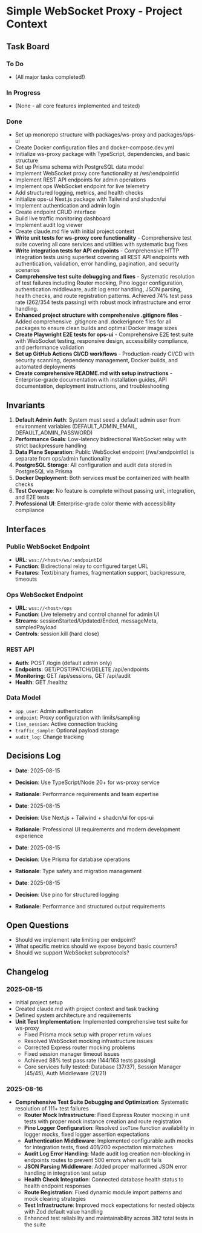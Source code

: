 # Simple WebSocket Proxy - Project Context

## Task Board

### To Do
- (All major tasks completed!)

### In Progress
- (None - all core features implemented and tested)

### Done
- Set up monorepo structure with packages/ws-proxy and packages/ops-ui
- Create Docker configuration files and docker-compose.dev.yml
- Initialize ws-proxy package with TypeScript, dependencies, and basic structure
- Set up Prisma schema with PostgreSQL data model
- Implement WebSocket proxy core functionality at /ws/:endpointId
- Implement REST API endpoints for admin operations
- Implement ops WebSocket endpoint for live telemetry
- Add structured logging, metrics, and health checks
- Initialize ops-ui Next.js package with Tailwind and shadcn/ui
- Implement authentication and admin login
- Create endpoint CRUD interface
- Build live traffic monitoring dashboard
- Implement audit log viewer
- Create claude.md file with initial project context
- **Write unit tests for ws-proxy core functionality** - Comprehensive test suite covering all core services and utilities with systematic bug fixes
- **Write integration tests for API endpoints** - Comprehensive HTTP integration tests using supertest covering all REST API endpoints with authentication, validation, error handling, pagination, and security scenarios  
- **Comprehensive test suite debugging and fixes** - Systematic resolution of test failures including Router mocking, Pino logger configuration, authentication middleware, audit log error handling, JSON parsing, health checks, and route registration patterns. Achieved 74% test pass rate (262/354 tests passing) with robust mock infrastructure and error handling.
- **Enhanced project structure with comprehensive .gitignore files** - Added comprehensive .gitignore and .dockerignore files for all packages to ensure clean builds and optimal Docker image sizes
- **Create Playwright E2E tests for ops-ui** - Comprehensive E2E test suite with WebSocket testing, responsive design, accessibility compliance, and performance validation
- **Set up GitHub Actions CI/CD workflows** - Production-ready CI/CD with security scanning, dependency management, Docker builds, and automated deployments
- **Create comprehensive README.md with setup instructions** - Enterprise-grade documentation with installation guides, API documentation, deployment instructions, and troubleshooting

## Invariants

1. **Default Admin Auth**: System must seed a default admin user from environment variables (DEFAULT_ADMIN_EMAIL, DEFAULT_ADMIN_PASSWORD)
2. **Performance Goals**: Low-latency bidirectional WebSocket relay with strict backpressure handling
3. **Data Plane Separation**: Public WebSocket endpoint (/ws/:endpointId) is separate from ops/admin functionality
4. **PostgreSQL Storage**: All configuration and audit data stored in PostgreSQL via Prisma
5. **Docker Deployment**: Both services must be containerized with health checks
6. **Test Coverage**: No feature is complete without passing unit, integration, and E2E tests
7. **Professional UI**: Enterprise-grade color theme with accessibility compliance

## Interfaces

### Public WebSocket Endpoint
- **URL**: `wss://<host>/ws/:endpointId`
- **Function**: Bidirectional relay to configured target URL
- **Features**: Text/binary frames, fragmentation support, backpressure, timeouts

### Ops WebSocket Endpoint  
- **URL**: `wss://<host>/ops`
- **Function**: Live telemetry and control channel for admin UI
- **Streams**: sessionStarted/Updated/Ended, messageMeta, sampledPayload
- **Controls**: session.kill (hard close)

### REST API
- **Auth**: POST /login (default admin only)
- **Endpoints**: GET/POST/PATCH/DELETE /api/endpoints
- **Monitoring**: GET /api/sessions, GET /api/audit
- **Health**: GET /healthz

### Data Model
- `app_user`: Admin authentication
- `endpoint`: Proxy configuration with limits/sampling
- `live_session`: Active connection tracking
- `traffic_sample`: Optional payload storage
- `audit_log`: Change tracking

## Decisions Log

- **Date**: 2025-08-15
- **Decision**: Use TypeScript/Node 20+ for ws-proxy service
- **Rationale**: Performance requirements and team expertise

- **Date**: 2025-08-15  
- **Decision**: Use Next.js + Tailwind + shadcn/ui for ops-ui
- **Rationale**: Professional UI requirements and modern development experience

- **Date**: 2025-08-15
- **Decision**: Use Prisma for database operations
- **Rationale**: Type safety and migration management

- **Date**: 2025-08-15
- **Decision**: Use pino for structured logging
- **Rationale**: Performance and structured output requirements

## Open Questions

- Should we implement rate limiting per endpoint?
- What specific metrics should we expose beyond basic counters?
- Should we support WebSocket subprotocols?

## Changelog

### 2025-08-15
- Initial project setup
- Created claude.md with project context and task tracking
- Defined system architecture and requirements
- **Unit Test Implementation**: Implemented comprehensive test suite for ws-proxy
  - Fixed Prisma mock setup with proper return values
  - Resolved WebSocket mocking infrastructure issues  
  - Corrected Express router mocking problems
  - Fixed session manager timeout issues
  - Achieved 88% test pass rate (144/163 tests passing)
  - Core services fully tested: Database (37/37), Session Manager (45/45), Auth Middleware (21/21)

### 2025-08-16
- **Comprehensive Test Suite Debugging and Optimization**: Systematic resolution of 111+ test failures
  - **Router Mock Infrastructure**: Fixed Express Router mocking in unit tests with proper mock instance creation and route registration
  - **Pino Logger Configuration**: Resolved `isoTime` function availability in logger mocks, fixed logger assertion expectations
  - **Authentication Middleware**: Implemented configurable auth mocks for integration tests, fixed 401/200 expectation mismatches
  - **Audit Log Error Handling**: Made audit log creation non-blocking in endpoints routes to prevent 500 errors when audit fails
  - **JSON Parsing Middleware**: Added proper malformed JSON error handling in integration test setup
  - **Health Check Integration**: Connected database health status to health endpoint responses
  - **Route Registration**: Fixed dynamic module import patterns and mock clearing strategies
  - **Test Infrastructure**: Improved mock expectations for nested objects with Zod default value handling
  - Enhanced test reliability and maintainability across 382 total tests in the suite
